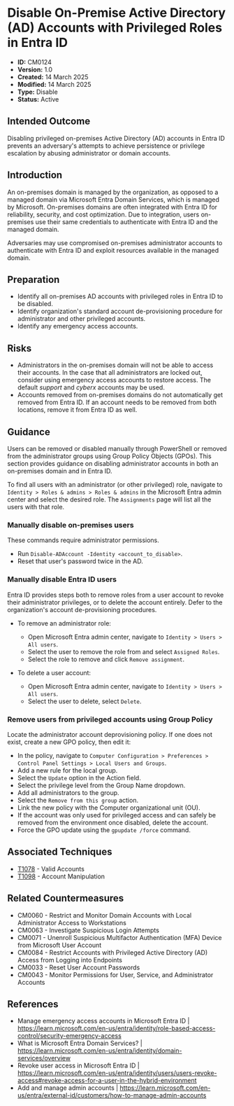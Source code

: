 # Disable On-Premise Active Directory (AD) Accounts with Privileged Roles in Entra ID

* **ID:** CM0124
* **Version:** 1.0
* **Created:** 14 March 2025
* **Modified:** 14 March 2025
* **Type:** Disable
* **Status:** Active

## Intended Outcome

Disabling privileged on-premises Active Directory (AD) accounts in Entra ID prevents an adversary's attempts to achieve persistence or privilege escalation by abusing administrator or domain accounts.

## Introduction

An on-premises domain is managed by the organization, as opposed to a managed domain via Microsoft Entra Domain Services, which is managed by Microsoft. On-premises domains are often integrated with Entra ID for reliability, security, and cost optimization. Due to integration, users on-premises use their same credentials to authenticate with Entra ID and the managed domain. 

Adversaries may use compromised on-premises administrator accounts to authenticate with Entra ID and exploit resources available in the managed domain.  

## Preparation

- Identify all on-premises AD accounts with privileged roles in Entra ID to be disabled.
- Identify organization's standard account de-provisioning procedure for administrator and other privileged accounts. 
- Identify any emergency access accounts.

## Risks

- Administrators in the on-premises domain will not be able to access their accounts. In the case that all administrators are locked out, consider using emergency access accounts to restore access. The default *support* and *cyberx* accounts may be used.
- Accounts removed from on-premises domains do not automatically get removed from Entra ID. If an account needs to be removed from both locations, remove it from Entra ID as well. 

## Guidance

Users can be removed or disabled manually through PowerShell or removed from the administrator groups using Group Policy Objects (GPOs). This section provides guidance on disabling administrator accounts in both an on-premises domain and in Entra ID. 

To find all users with an administrator (or other privileged) role, navigate to `Identity > Roles & admins > Roles & admins` in the Microsoft Entra admin center and select the desired role. The `Assignments` page will list all the users with that role. 

### Manually disable on-premises users 

These commands require administrator permissions. 

- Run `Disable-ADAccount -Identity <account_to_disable>`.
- Reset that user's password twice in the AD. 

### Manually disable Entra ID users

Entra ID provides steps both to remove roles from a user account to revoke their administrator privileges, or to delete the account entirely. Defer to the organization's account de-provisioning procedures. 

- To remove an administrator role:
	- Open Microsoft Entra admin center, navigate to `Identity > Users > All users`.
	- Select the user to remove the role from and select `Assigned Roles`.
	- Select the role to remove and click `Remove assignment`.
	
- To delete a user account:
	- Open Microsoft Entra admin center, navigate to `Identity > Users > All users`.
	- Select the user to delete, select `Delete`. 

### Remove users from privileged accounts using Group Policy

Locate the administrator account deprovisioning policy. If one does not exist, create a new GPO policy, then edit it:
- In the policy, navigate to `Computer Configuration > Preferences > Control Panel Settings > Local Users and Groups`.
- Add a new rule for the local group.
- Select the `Update` option in the Action field.
- Select the privilege level from the Group Name dropdown.
- Add all administrators to the group.
- Select the `Remove from this group` action. 
- Link the new policy with the Computer organizational unit (OU).
- If the account was only used for privileged access and can safely be removed from the environment once disabled, delete the account.  
- Force the GPO update using the `gpupdate /force` command. 

## Associated Techniques

- [T1078](https://attack.mitre.org/techniques/T1078) - Valid Accounts
- [T1098](https://attack.mitre.org/techniques/T1098) - Account Manipulation

## Related Countermeasures

- CM0060 - Restrict and Monitor Domain Accounts with Local Administrator Access to Workstations
- CM0063 - Investigate Suspicious Login Attempts
- CM0071 - Unenroll Suspicious Multifactor Authentication (MFA) Device from Microsoft User Account 
- CM0084 - Restrict Accounts with Privileged Active Directory (AD) Access from Logging into Endpoints 
- CM0033 - Reset User Account Passwords
- CM0043 - Monitor Permissions for User, Service, and Administrator Accounts

## References

- Manage emergency access accounts in Microsoft Entra ID | <https://learn.microsoft.com/en-us/entra/identity/role-based-access-control/security-emergency-access>
- What is Microsoft Entra Domain Services? | <https://learn.microsoft.com/en-us/entra/identity/domain-services/overview>
- Revoke user access in Microsoft Entra ID | <https://learn.microsoft.com/en-us/entra/identity/users/users-revoke-access#revoke-access-for-a-user-in-the-hybrid-environment>
- Add and manage admin accounts | <https://learn.microsoft.com/en-us/entra/external-id/customers/how-to-manage-admin-accounts>
